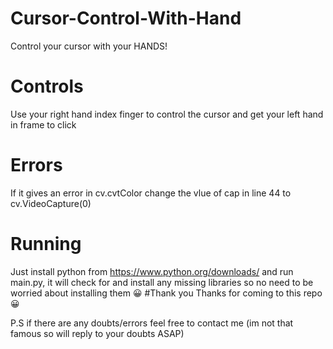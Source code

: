 # Cursor-Control-With-Hand
Control your cursor with your HANDS!
# Controls
Use your right hand index finger to control the cursor and get your left hand in frame to click
# Errors
If it gives an error in cv.cvtColor change the vlue of cap in line 44 to cv.VideoCapture(0) 
# Running
Just install python from https://www.python.org/downloads/ and run main.py, it will check for and install any missing libraries so no need to be worried about installing them 😀
#Thank you
Thanks for coming to this repo 😀

P.S if there are any doubts/errors feel free to contact me (im not that famous so will reply to your doubts ASAP)
